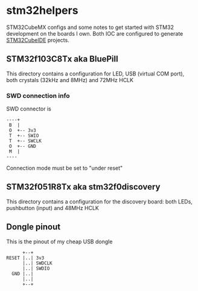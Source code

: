 # stm32helpers
STM32CubeMX configs and some notes to get started with STM32 development on the boards I own.
Both IOC are configured to generate [STM32CubeIDE](https://www.st.com/en/development-tools/stm32cubeide.html) projects.

## STM32f103C8Tx aka BluePill
This directory contains a configuration for LED, USB (virtual COM port), both crystals (32kHz and 8MHz) and 72MHz HCLK

### SWD connection info
SWD connector is
```
----+
 B  |
 O  +-- 3v3
 T  +-- SWIO
 T  +-- SWCLK
 O  +-- GND
 M  |
----
```
Connection mode must be set to "under reset"

## STM32f051R8Tx aka stm32f0discovery
This directory contains a configuration for the discovery board: both LEDs, pushbutton (input) and 48MHz HCLK

## Dongle pinout
This is the pinout of my cheap USB dongle
```
      +--+
RESET |..| 3v3
      |..| SWDCLK
      |..| SWDIO
  GND |..| 
      |..| 
      +--+
```
